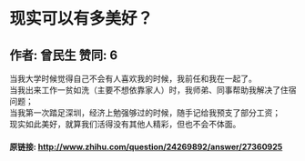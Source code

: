 # 现实可以有多美好？
## 作者: 曾民生  赞同: 6
当我大学时候觉得自己不会有人喜欢我的时候，我前任和我在一起了。  
当我出来工作一贫如洗（主要不想依靠家人）时，我师弟、同事帮助我解决了住宿问题；  
当我第一次踏足深圳，经济上勉强够过的时候，随手记给我预支了部分工资；  
现实如此美好，就算我们活得没有其他人精彩，但也不会不体面。

#### 原链接: http://www.zhihu.com/question/24269892/answer/27360925
